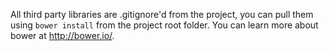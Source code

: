 All third party libraries are .gitignore'd from the project, you can pull them using `bower install` from the project
root folder. You can learn more about bower at http://bower.io/.